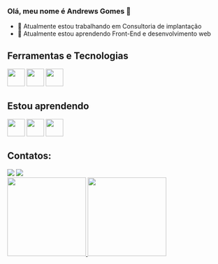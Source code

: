 ### Olá, meu nome é Andrews Gomes 👋

- 🔭 Atualmente estou trabalhando em Consultoria de implantação
- 🌱 Atualmente estou aprendendo Front-End e desenvolvimento web

## Ferramentas e Tecnologias

<img loading="lazy" src="https://cdn.jsdelivr.net/gh/devicons/devicon/icons/vscode/vscode-original.svg" width="40" height="40"/>    <img loading="lazy" src="https://cdn.jsdelivr.net/gh/devicons/devicon/icons/git/git-original.svg" width="40" height="40"/>    <img loading="lazy" src="https://cdn.jsdelivr.net/gh/devicons/devicon/icons/nodejs/nodejs-original.svg" width="40" height="40"/>   

## Estou aprendendo

<img loading="lazy" src="https://cdn.jsdelivr.net/gh/devicons/devicon/icons/javascript/javascript-original.svg" width="40" height="40"/>    <img loading="lazy" src="https://cdn.jsdelivr.net/gh/devicons/devicon/icons/html5/html5-original.svg" width="40" height="40"/>    <img loading="lazy" src="https://cdn.jsdelivr.net/gh/devicons/devicon/icons/css3/css3-original.svg" width="40" height="40"/>

## Contatos:

<div>
<a href = "mailto:andrews.ga89@gmail.com"><img loading="lazy" src="https://img.shields.io/badge/Gmail-D14836?style=for-the-badge&logo=gmail&logoColor=white" target="_blank"></a>
<a href="https://www.linkedin.com/in/andrews-gomes-de-alcântara-626a459a" target="_blank"><img loading="lazy" src="https://img.shields.io/badge/-LinkedIn-%230077B5?style=for-the-badge&logo=linkedin&logoColor=white" target="_blank"></a>   
</div>


<div>
<a href="https://github.com/andrewsga89">
<img loading="lazy" height="180em" src="https://github-readme-stats.vercel.app/api/top-langs/?username=andrewsga89&layout=compact&langs_count=7&theme=dracula"/>
<img loading="lazy" height="180em" src="https://github-readme-stats.vercel.app/api?username=andrewsga89-aqui&show_icons=true&theme=dracula&include_all_commits=true&count_private=true"/>
</div>

